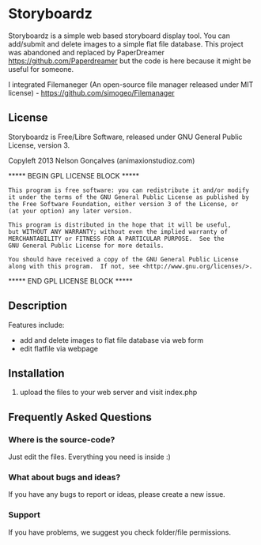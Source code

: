 # Storyboardz

Storyboardz is a simple web based storyboard display tool. You can add/submit and delete images to a simple flat file database. This project was abandoned and replaced by PaperDreamer https://github.com/Paperdreamer  but the code is here because it might be useful for someone.

I integrated Filemaneger (An open-source file manager released under MIT license) - https://github.com/simogeo/Filemanager

## License
Storyboardz is Free/Libre Software, released under GNU General Public License, version 3.

Copyleft 2013 Nelson Gonçalves (animaxionstudioz.com)

 ***** BEGIN GPL LICENSE BLOCK *****

    This program is free software: you can redistribute it and/or modify
    it under the terms of the GNU General Public License as published by
    the Free Software Foundation, either version 3 of the License, or
    (at your option) any later version.

    This program is distributed in the hope that it will be useful,
    but WITHOUT ANY WARRANTY; without even the implied warranty of
    MERCHANTABILITY or FITNESS FOR A PARTICULAR PURPOSE.  See the
    GNU General Public License for more details.

    You should have received a copy of the GNU General Public License
    along with this program.  If not, see <http://www.gnu.org/licenses/>.

 ***** END GPL LICENSE BLOCK *****

## Description

Features include:

* add and delete images to flat file database via web form
* edit flatfile via webpage

 

## Installation
1.  upload the files to your web server and visit index.php


## Frequently Asked Questions

### Where is the source-code?
Just edit the files. Everything you need is inside :)

### What about bugs and ideas?
If you have any bugs to report or ideas, please create a new issue.
 

### Support
If you have problems, we suggest you check folder/file permissions.
